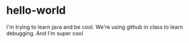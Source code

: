 # hello-world
I'm trying to learn java and be cool. We're using github in class to learn debugging.
And I'm super cool
